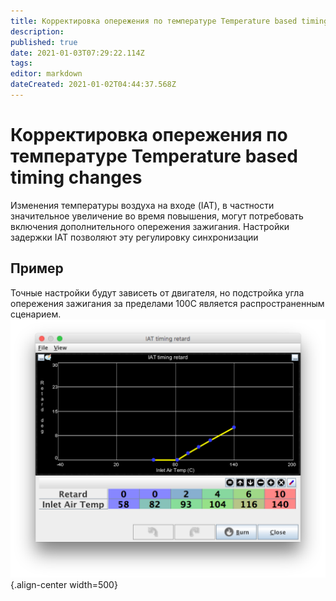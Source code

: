 ```yaml
---
title: Корректировка опережения по температуре Temperature based timing changes
description: 
published: true
date: 2021-01-03T07:29:22.114Z
tags: 
editor: markdown
dateCreated: 2021-01-02T04:44:37.568Z
---
```


# Корректировка опережения по температуре Temperature based timing changes
Изменения температуры воздуха на входе (IAT), в частности значительное увеличение во время повышения, могут потребовать включения дополнительного опережения зажигания. Настройки задержки IAT позволяют эту регулировку синхронизации

## Пример
Точные настройки будут зависеть от двигателя, но подстройка угла опережения зажигания за пределами 100C является распространенным сценарием.
![iat_retard.png](/img/ignition/iat_retard.png){.align-center width=500}